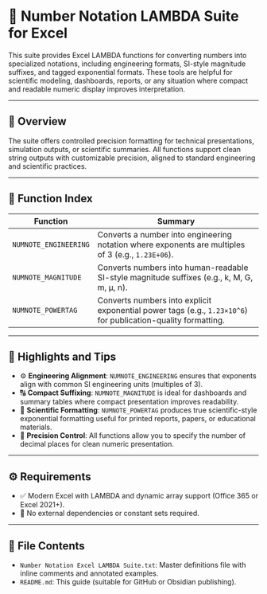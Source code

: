 # 🔢 Number Notation LAMBDA Suite for Excel

This suite provides Excel LAMBDA functions for converting numbers into specialized notations, including engineering formats, SI-style magnitude suffixes, and tagged exponential formats. These tools are helpful for scientific modeling, dashboards, reports, or any situation where compact and readable numeric display improves interpretation.

---

## 📘 Overview

The suite offers controlled precision formatting for technical presentations, simulation outputs, or scientific summaries. All functions support clean string outputs with customizable precision, aligned to standard engineering and scientific practices.

---

## 📑 Function Index

| Function | Summary |
|---------|---------|
| `NUMNOTE_ENGINEERING` | Converts a number into engineering notation where exponents are multiples of 3 (e.g., `1.23E+06`). |
| `NUMNOTE_MAGNITUDE` | Converts numbers into human-readable SI-style magnitude suffixes (e.g., k, M, G, m, μ, n). |
| `NUMNOTE_POWERTAG` | Converts numbers into explicit exponential power tags (e.g., `1.23×10^6`) for publication-quality formatting. |

---

## 🧩 Highlights and Tips

- ⚙ **Engineering Alignment**: `NUMNOTE_ENGINEERING` ensures that exponents align with common SI engineering units (multiples of 3).
- 🔠 **Compact Suffixing**: `NUMNOTE_MAGNITUDE` is ideal for dashboards and summary tables where compact presentation improves readability.
- 🧪 **Scientific Formatting**: `NUMNOTE_POWERTAG` produces true scientific-style exponential formatting useful for printed reports, papers, or educational materials.
- 🔧 **Precision Control**: All functions allow you to specify the number of decimal places for clean numeric presentation.

---

## ⚙️ Requirements

- ✅ Modern Excel with LAMBDA and dynamic array support (Office 365 or Excel 2021+).
- 🚫 No external dependencies or constant sets required.

---

## 📎 File Contents

- `Number Notation Excel LAMBDA Suite.txt`: Master definitions file with inline comments and annotated examples.
- `README.md`: This guide (suitable for GitHub or Obsidian publishing).
